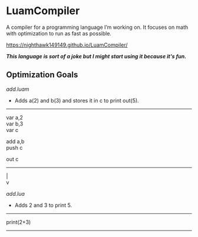 # LuamCompiler
A compiler for a programming language I’m working on. It focuses on math with optimization to run as fast as possible.

https://nighthawk149149.github.io/LuamCompiler/

***This language is sort of a joke but I might start using it because it's fun.***

## Optimization Goals

*add.luam*
- Adds a(2) and b(3) and stores it in c to print out(5).
---
var a,2<br>
var b,3<br>
var c

add a,b<br>
push c

out c

---

|<br>
v

*add.lua*
- Adds 2 and 3 to print 5.
---
print(2+3)

---
